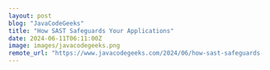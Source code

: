 ```yaml
---
layout: post
blog: "JavaCodeGeeks"
title: "How SAST Safeguards Your Applications"
date: 2024-06-11T06:11:00Z
image: images/javacodegeeks.png
remote_url: "https://www.javacodegeeks.com/2024/06/how-sast-safeguards-your-applications.html"
---
```


